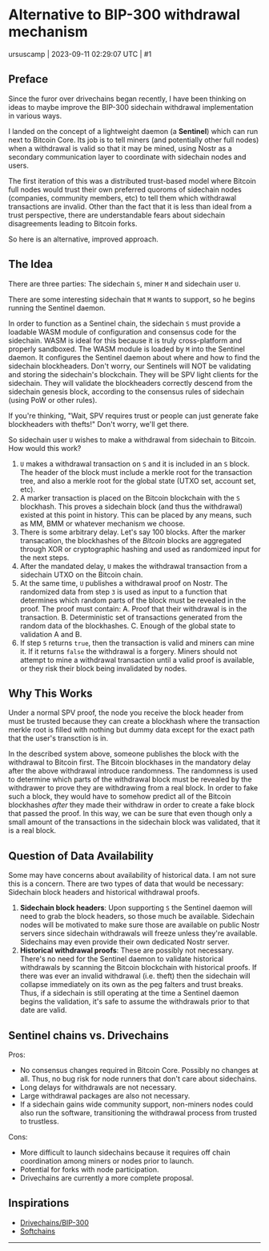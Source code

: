 # Alternative to BIP-300 withdrawal mechanism

ursuscamp | 2023-09-11 02:29:07 UTC | #1

## Preface

Since the furor over drivechains began recently, I have been thinking on ideas to maybe improve the BIP-300 sidechain withdrawal implementation in various ways.

I landed on the concept of a lightweight daemon (a **Sentinel**) which can run next to Bitcoin Core. Its job is to tell miners (and potentially other full nodes) when a withdrawal is valid so that it may be mined, using Nostr as a secondary communication layer to coordinate with sidechain nodes and users.

The first iteration of this was a distributed trust-based model where Bitcoin full nodes would trust their own preferred quoroms of sidechain nodes (companies, community members, etc) to tell them which withdrawal transactions are invalid. Other than the fact that it is less than ideal from a trust perspective, there are understandable fears about sidechain disagreements leading to Bitcoin forks.

So here is an alternative, improved approach.

## The Idea

There are three parties: The sidechain `S`, miner `M` and sidechain user `U`.

There are some interesting sidechain that `M` wants to support, so he begins running the Sentinel daemon.

In order to function as a Sentinel chain, the sidechain `S` must provide a loadable WASM module of configuration and consensus code for the sidechain. WASM is ideal for this because it is truly cross-platform and properly sandboxed. The WASM module is loaded by `M` into the Sentinel daemon. It configures the Sentinel daemon about where and how to find the sidechain blockheaders. Don't worry, our Sentinels will NOT be validating and storing the sidechain's blockchain. They will be SPV light clients for the sidechain. They will validate the blockheaders correctly descend from the sidechain genesis block, according to the consensus rules of sidechain (using PoW or other rules).

If you're thinking, "Wait, SPV requires trust or people can just generate fake blockheaders with thefts!" Don't worry, we'll get there.

So sidechain user `U` wishes to make a withdrawal from sidechain to Bitcoin. How would this work?

1. `U` makes a withdrawal transaction on `S` and it is included in an `S` block. The header of the block must include a merkle root for the transaction tree, and also a merkle root for the global state (UTXO set, account set, etc).
2. A marker transaction is placed on the Bitcoin blockchain with the `S` blockhash. This proves a sidechain block (and thus the withdrawal) existed at this point in history. This can be placed by any means, such as MM, BMM or whatever mechanism we choose.
3. There is some arbitrary delay. Let's say 100 blocks. After the marker transacation, the blockhashes of the _Bitcoin_ blocks are aggregated through XOR or cryptographic hashing and used as randomized input for the next steps.
4. After the mandated delay, `U` makes the withdrawal transaction from a sidechain UTXO on the Bitcoin chain.
5. At the same time, `U` publishes a withdrawal proof on Nostr. The randomized data from step `3` is used as input to a function that determines which random parts of the block must be revealed in the proof. The proof must contain:
  A. Proof that their withdrawal is in the transaction. 
  B. Deterministic set of transactions generated from the random data of the blockhashes.
  C. Enough of the global state to validation A and B.
6. If step `5` returns `true`, then the transaction is valid and miners can mine it. If it returns `false` the withdrawal is a forgery. Miners should not attempt to mine a withdrawal transaction until a valid proof is available, or they risk their block being invalidated by nodes.

## Why This Works

Under a normal SPV proof, the node you receive the block header from must be trusted because they can create a blockhash where the transaction merkle root is filled with nothing but dummy data except for the exact path that the user's transction is in.

In the described system above, someone publishes the block with the withdrawal to Bitcoin first. The Bitcoin blockhases in the mandatory delay after the above withdrawal introduce randomness. The randomness is used to determine which parts of the withdrawal block must be revealed by the withdrawer to prove they are withdrawing from a real block. In order to fake such a block, they would have to somehow predict all of the Bitcoin blockhashes *after* they made their withdraw in order to create a fake block that passed the proof. In this way, we can be sure that even though only a small amount of the transactions in the sidechain block was validated, that it is a real block.

## Question of Data Availability

Some may have concerns about availability of historical data. I am not sure this is a concern. There are two types of data that would be necessary: Sidechain block headers and historical withdrawal proofs.

1. **Sidechain block headers**: Upon supporting `S` the Sentinel daemon will need to grab the block headers, so those much be available. Sidechain nodes will be motivated to make sure those are available on public Nostr servers since sidechain withdrawals will freeze unless they're available. Sidechains may even provide their own dedicated Nostr server.
2. **Historical withdrawal proofs**: These are possibly not necessary. There's no need for the Sentinel daemon to validate historical withdrawals by scanning the Bitcoin blockchain with historical proofs. If there was ever an invalid withdrawal (i.e. theft) then the sidechain will collapse immediately on its own as the peg falters and trust breaks. Thus, if a sidechain is still operating at the time a Sentinel daemon begins the validation, it's safe to assume the withdrawals prior to that date are valid.

## Sentinel chains vs. Drivechains

Pros:

* No consensus changes required in Bitcoin Core. Possibly no changes at all. Thus, no bug risk for node runners that don't care about sidechains.
* Long delays for withdrawals are not necessary.
* Large withdrawal packages are also not necessary.
* If a sidechain gains wide community support, non-miners nodes could also run the software, transitioning the withdrawal process from trusted to trustless.

Cons:

* More difficult to launch sidechains because it requires off chain coordination among miners or nodes prior to launch.
* Potential for forks with node participation.
* Drivechains are currently a more complete proposal.

## Inspirations

* [Drivechains/BIP-300](https://www.drivechain.info)
* [Softchains](https://gist.github.com/RubenSomsen/7ecf7f13dc2496aa7eed8815a02f13d1)

-------------------------

